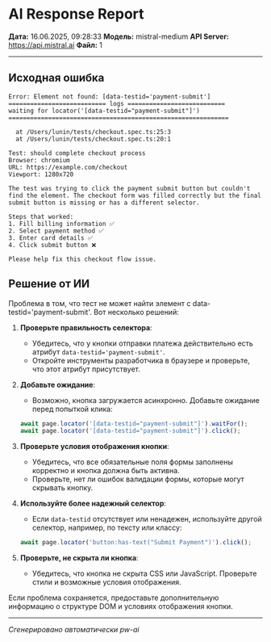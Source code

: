 # AI Response Report

**Дата:** 16.06.2025, 09:28:33
**Модель:** mistral-medium
**API Server:** https://api.mistral.ai
**Файл:** 1

---

## Исходная ошибка

```
Error: Element not found: [data-testid='payment-submit']
=========================== logs ===========================
waiting for locator('[data-testid="payment-submit"]')
=============================================================

  at /Users/lunin/tests/checkout.spec.ts:25:3
  at /Users/lunin/tests/checkout.spec.ts:20:1

Test: should complete checkout process
Browser: chromium
URL: https://example.com/checkout
Viewport: 1280x720

The test was trying to click the payment submit button but couldn't find the element. The checkout form was filled correctly but the final submit button is missing or has a different selector.

Steps that worked:
1. Fill billing information ✅
2. Select payment method ✅
3. Enter card details ✅
4. Click submit button ❌

Please help fix this checkout flow issue.
```

## Решение от ИИ

Проблема в том, что тест не может найти элемент с data-testid='payment-submit'. Вот несколько решений:

1. **Проверьте правильность селектора**:
   - Убедитесь, что у кнопки отправки платежа действительно есть атрибут `data-testid='payment-submit'`.
   - Откройте инструменты разработчика в браузере и проверьте, что этот атрибут присутствует.

2. **Добавьте ожидание**:
   - Возможно, кнопка загружается асинхронно. Добавьте ожидание перед попыткой клика:
   ```typescript
   await page.locator('[data-testid="payment-submit"]').waitFor();
   await page.locator('[data-testid="payment-submit"]').click();
   ```

3. **Проверьте условия отображения кнопки**:
   - Убедитесь, что все обязательные поля формы заполнены корректно и кнопка должна быть активна.
   - Проверьте, нет ли ошибок валидации формы, которые могут скрывать кнопку.

4. **Используйте более надежный селектор**:
   - Если `data-testid` отсутствует или ненадежен, используйте другой селектор, например, по тексту или классу:
   ```typescript
   await page.locator('button:has-text("Submit Payment")').click();
   ```

5. **Проверьте, не скрыта ли кнопка**:
   - Убедитесь, что кнопка не скрыта CSS или JavaScript. Проверьте стили и возможные условия отображения.

Если проблема сохраняется, предоставьте дополнительную информацию о структуре DOM и условиях отображения кнопки.

---
*Сгенерировано автоматически pw-ai*
